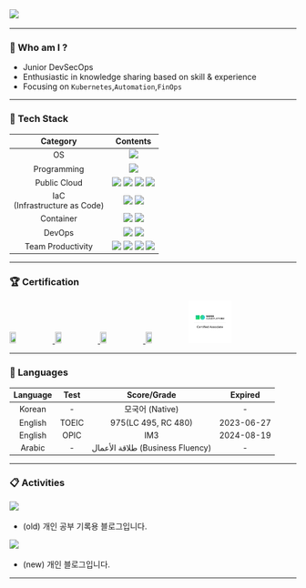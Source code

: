 
<img src="https://capsule-render.vercel.app/api?type=waving&color=auto&height=200&section=header&text=Nasir17&fontSize=60&fontAlign=50&fontAlignY=40&desc=☁️Cloud%20native%20DevSecOps&descAlignY=60&descAlign=50&&animation=twinkling"/>

---

### :pushpin: Who am I ?

- Junior DevSecOps
- Enthusiastic in knowledge sharing based on skill & experience
- Focusing on `Kubernetes`,`Automation`,`FinOps` 

---

### :wrench: Tech Stack

|Category|Contents|
|:---:|:---:|
|OS|<img src="https://img.shields.io/badge/Linux-FCC624?style=flat&logo=Linux&logoColor=black"/>|
|Programming|<img src="https://img.shields.io/badge/Python-3776AB?style=flat&logo=Python&logoColor=white"/>|
|Public Cloud|<img src="https://img.shields.io/badge/AWS-232F3E?style=flat&logo=Amazon AWS&logoColor=white"/> <img src="https://img.shields.io/badge/Azure-0078D4?style=flat&logo=Microsoft Azure&logoColor=black"/> <img src="https://img.shields.io/badge/GCP-4285F4?style=flat&logo=Google Cloud&logoColor=white"/> <img src="https://img.shields.io/badge/NCP-03C75A?style=flat&logo=Naver&logoColor=white"/>|
|IaC<br>(Infrastructure as Code)|<img src="https://img.shields.io/badge/Ansible-EE0000?style=flat&logo=Ansible&logoColor=white"/> <img src="https://img.shields.io/badge/Terraform-7B42BC?style=flat&logo=Terraform&logoColor=white"/>|
|Container|<img src="https://img.shields.io/badge/Docker-2496ED?style=flat&logo=Docker&logoColor=white"/> <img src="https://img.shields.io/badge/Kubernetes-326CE5?style=flat&logo=Kubernetes&logoColor=white"/>|
|DevOps|<img src="https://img.shields.io/badge/Jenkins-D24939?style=flat&logo=Jenkins&logoColor=black"/> <img src="https://img.shields.io/badge/Argo-EF7B4D?style=flat&logo=Argo&logoColor=white"/>|
|Team Productivity|<img src="https://img.shields.io/badge/Git-F05032?style=flat&logo=Git&logoColor=white"/> <img src="https://img.shields.io/badge/Jira-0052CC?style=flat&logo=Jira&logoColor=white"/> <img src="https://img.shields.io/badge/Trello-0052CC?style=flat&logo=Trello&logoColor=white"/> <img src="https://img.shields.io/badge/Miro-050038?style=flat&logo=Miro&logoColor=white"/>|

---

### :trophy: Certification

<a href="https://https://www.credly.com/badges/25080f75-e738-4e68-a41c-b762e2d217e9/public_url"><img src="https://images.credly.com/size/340x340/images/8b8ed108-e77d-4396-ac59-2504583b9d54/cka_from_cncfsite__281_29.png" width="15%" height="15%">
<a href="https://www.credly.com/badges/7f86b7d2-27e2-46dd-a4a7-d2fecb6c2ac3/public_url"><img src="https://images.credly.com/size/340x340/images/0e284c3f-5164-4b21-8660-0d84737941bc/image.png" width="15%" height="15%"> <a href="https://www.credly.com/badges/6910cf4a-d57b-4661-8d6c-84621449fb6e/public_url"><img src="https://images.credly.com/size/340x340/images/be8fcaeb-c769-4858-b567-ffaaa73ce8cf/image.png" width="15%" height="15%"> <a href="https://www.credential.net/91ebef74-80ff-4159-820a-e0aa86025eec?key=e5ade0ef2f44280a46ac6cf19732a3695e8eb5c5953d135be394dddb8d9135eb#gs.9cdskt"><img src="https://images.credential.net/badge/tiny/tjbm0z2y_1660586578256_badge.png" width="15%" height="15%"><a href="https://github.com/nasir17git/nasir17git/blob/main/EDU%20PORTAL%20-%20NAVER%20CLOUD%20PLATFORM.pdf"><img src="/NCA.png" width="15%" height="15%"></a>



---

### :speech_balloon: Languages

|Language|Test|Score/Grade|Expired|
|:---:|:---:|:---:|:---:|
|Korean|-|모국어 (Native)|-|
|English|TOEIC|975(LC 495, RC 480)|2023-06-27|
|English|OPIC|IM3|2024-08-19|
|Arabic|-| طلاقة الأعمال (Business Fluency)|-|


---

### :clipboard: Activities

<a href="https://nasir17git.github.io/"><img src="https://img.shields.io/badge/-blog-lightgrey?style=flat&logo=GitBook&logoColor=white"/></a>
- (old) 개인 공부 기록용 블로그입니다.
  
<a href="https://logonme.net"><img src="https://img.shields.io/badge/-blog-brightgreen?style=flat&logo=GitBook&logoColor=white"/></a>
- (new) 개인 블로그입니다.
---

